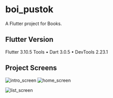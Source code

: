 # boi_pustok
A Flutter project for Books.

## Flutter Version
Flutter 3.10.5
Tools • Dart 3.0.5 • DevTools 2.23.1

## Project Screens
![intro_screen](https://github.com/mirzamahmud/boi_pustok/assets/91328350/dd390918-deba-4912-9c34-29097b3b13e3)    ![home_screen](https://github.com/mirzamahmud/boi_pustok/assets/91328350/c1e7dd1c-53a4-4958-bda5-d98bcf95c597)

![list_screen](https://github.com/mirzamahmud/boi_pustok/assets/91328350/76002f1a-f025-4831-815b-c7b81f8025ba)
